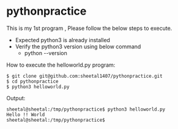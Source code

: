 # pythonpractice

This is my 1st program , Please follow the below steps to execute.

* Expected python3 is already installed
* Verify the python3 version using below command 
	* python --version

How to execute the helloworld.py program:

````
$ git clone git@github.com:sheetal1407/pythonpractice.git
$ cd pythonpractice
$ python3 helloworld.py
````
Output:

````
sheetal@sheetal:/tmp/pythonpractice$ python3 helloworld.py 
Hello !! World
sheetal@sheetal:/tmp/pythonpractice$ 
````
